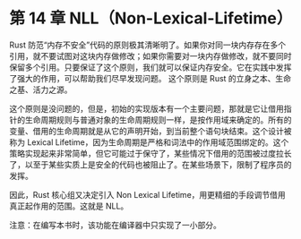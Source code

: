 # 第 14 章 NLL（Non-Lexical-Lifetime）

Rust 防范“内存不安全”代码的原则极其清晰明了。如果你对同一块内存存在多个引用，就不要试图对这块内存做修改；如果你需要对一块内存做修改，就不要同时保留多个引用。只要保证了这个原则，我们就可以保证内存安全。它在实践中发挥了强大的作用，可以帮助我们尽早发现问题。
这个原则是 Rust 的立身之本、生命之基、活力之源。

这个原则是没问题的，但是，初始的实现版本有一个主要问题，那就是它让借用指针的生命周期规则与普通对象的生命周期规则一样，是按作用域来确定的。所有的变量、借用的生命周期就是从它的声明开始，到当前整个语句块结束。这个设计被称为 Lexical Lifetime，因为生命周期是严格和词法中的作用域范围绑定的。这个策略实现起来非常简单，但它可能过于保守了，某些情况下借用的范围被过度拉长了，以至于某些实质上是安全的代码也被阻止了。在某些场景下，限制了程序员的发挥。

因此，Rust 核心组又决定引入 Non Lexical Lifetime，用更精细的手段调节借用真正起作用的范围。这就是 NLL。

注意：在编写本书时，该功能在编译器中只实现了一小部分。
